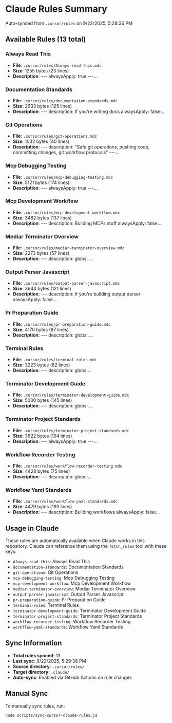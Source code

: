 # Claude Rules Summary

Auto-synced from `.cursor/rules` on 9/22/2025, 5:29:36 PM

## Available Rules (13 total)

### Always Read This
- **File**: `.cursor/rules/Always-read-this.mdc`
- **Size**: 1255 bytes (23 lines)
- **Description**: --- alwaysApply: true ---...

### Documentation Standards
- **File**: `.cursor/rules/documentation-standards.mdc`
- **Size**: 2633 bytes (125 lines)
- **Description**: --- description: If you're writing docs alwaysApply: false...

### Git Operations
- **File**: `.cursor/rules/git-operations.mdc`
- **Size**: 1032 bytes (40 lines)
- **Description**: --- description: "Safe git operations, pushing code, committing changes, git workflow protocols" ---...

### Mcp Debugging Testing
- **File**: `.cursor/rules/mcp-debugging-testing.mdc`
- **Size**: 5121 bytes (174 lines)
- **Description**: --- alwaysApply: true ---...

### Mcp Development Workflow
- **File**: `.cursor/rules/mcp-development-workflow.mdc`
- **Size**: 3482 bytes (137 lines)
- **Description**: --- description: Building MCPs stuff alwaysApply: false...

### Mediar Terminator Overview
- **File**: `.cursor/rules/mediar-terminator-overview.mdc`
- **Size**: 2273 bytes (57 lines)
- **Description**: --- description:  globs: ...

### Output Parser Javascript
- **File**: `.cursor/rules/output-parser-javascript.mdc`
- **Size**: 3644 bytes (121 lines)
- **Description**: --- description: If you're building output parser  alwaysApply: false...

### Pr Preparation Guide
- **File**: `.cursor/rules/pr-preparation-guide.mdc`
- **Size**: 4170 bytes (87 lines)
- **Description**: --- description:  globs: ...

### Terminal Rules
- **File**: `.cursor/rules/terminal-rules.mdc`
- **Size**: 3223 bytes (82 lines)
- **Description**: --- description: globs:...

### Terminator Development Guide
- **File**: `.cursor/rules/terminator-development-guide.mdc`
- **Size**: 5000 bytes (145 lines)
- **Description**: --- description:  globs: ...

### Terminator Project Standards
- **File**: `.cursor/rules/terminator-project-standards.mdc`
- **Size**: 3622 bytes (104 lines)
- **Description**: --- alwaysApply: true ---...

### Workflow Recorder Testing
- **File**: `.cursor/rules/workflow-recorder-testing.mdc`
- **Size**: 4428 bytes (75 lines)
- **Description**: --- description: globs:...

### Workflow Yaml Standards
- **File**: `.cursor/rules/workflow-yaml-standards.mdc`
- **Size**: 4479 bytes (193 lines)
- **Description**: --- description: Building workflows alwaysApply: false...

## Usage in Claude

These rules are automatically available when Claude works in this repository. Claude can reference them using the `fetch_rules` tool with these keys:

- `Always-read-this`: Always Read This
- `documentation-standards`: Documentation Standards
- `git-operations`: Git Operations
- `mcp-debugging-testing`: Mcp Debugging Testing
- `mcp-development-workflow`: Mcp Development Workflow
- `mediar-terminator-overview`: Mediar Terminator Overview
- `output-parser-javascript`: Output Parser Javascript
- `pr-preparation-guide`: Pr Preparation Guide
- `terminal-rules`: Terminal Rules
- `terminator-development-guide`: Terminator Development Guide
- `terminator-project-standards`: Terminator Project Standards
- `workflow-recorder-testing`: Workflow Recorder Testing
- `workflow-yaml-standards`: Workflow Yaml Standards

## Sync Information

- **Total rules synced**: 13
- **Last sync**: 9/22/2025, 5:29:36 PM
- **Source directory**: `.cursor/rules/`
- **Target directory**: `.claude/`
- **Auto-sync**: Enabled via GitHub Actions on rule changes

## Manual Sync

To manually sync rules, run:
```bash
node scripts/sync-cursor-claude-rules.js
```
